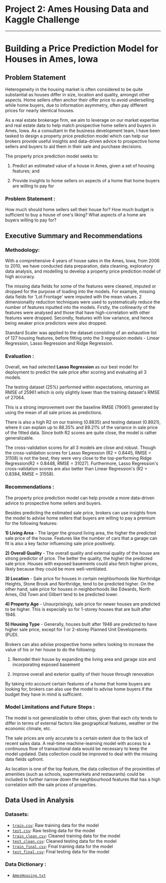 # Project 2: Ames Housing Data and Kaggle Challenge
---




# Building a Price Prediction Model for Houses in Ames, Iowa

## Problem Statement



Heterogeneity in the housing market is often considered to be quite substantial as houses differ in size, location and quality, amongst other aspects. Home sellers often anchor their offer price to avoid underselling while home buyers, due to information asymmetry, often pay different prices for nearly identical houses. 

As a real estate brokerage firm, we aim to leverage on our market expertise and real estate data to help match prospective home sellers and buyers in Ames, Iowa. As a consultant in the business development team, I have been tasked to design a property price prediction model which can help our brokers provide useful insights and data-driven advice to prospective home sellers and buyers to aid them in their sale and purchase decisions.

The property price prediction model seeks to: 

1) Predict an estimated value of a house in Ames, given a set of housing features; and

2) Provide insights to home sellers on aspects of a home that home buyers are willing to pay for


### Problem Statement : 
How much should home sellers sell their house for? How much budget is sufficient to buy a house of one's liking? What aspects of a home are buyers willing to pay for?

## Executive Summary and Recommendations



### Methodology:

With a comprehensive 4 years of house sales in the Ames, Iowa, from 2006 to 2010, we have conducted data preparation, data cleaning, exploratory data analysis, and modelling to develop a property price prediction model of high accuracy. 

The missing data fields for some of the features were cleaned, imputed or dropped for the purpose of loading into the models. For example, missing data fields for 'Lot Frontage' were imputed with the mean values. 2 dimensionality reduction techniques were used to systematically reduce the number of features inputted into the models. Firstly, the collinearity of the features were analysed and those that have high-correlation with other features were dropped. Secondly, features with low variance, and hence being weaker price predictors were also dropped. 

Standard Scaler was applied to the dataset consisting of an exhaustive list of 127 housing features, before fitting onto the 3 regression models - Linear Regression, Lasso Regression and Ridge Regression. 

### Evaluation : 

Overall, we had selected **Lasso Regression** as our best model for deployment to predict the sale price after scoring and evaluating all 3 models. 

The testing dataset (25%) performed within expectations, returning an RMSE of 25961 which is only slightly lower than the training dataset's RMSE of 27064. 

This is a strong improvement over the baseline RMSE (79061) generated by using the mean of all sale prices as predictions. 

There is also a high R2 on our training (0.8835) and testing dataset (0.8921), where it can explain up to 88.35% and 89.21% of the variance in sale price of the fitted data. Since both R2 scores are quite close, the model is rather generalizable. 

The cross-validation scores for all 3 models are close and robust. Though the cross-validation scores for Lasso Regression (R2 = 0.8445, RMSE = 31108) is not the best, they were very close to the top-performing Ridge Regression(R2 = 0.8448, RMSE = 31027). Furthermore, Lasso Regression's cross-validation scores are also better than Linear Regression's (R2 = 0.8384, RMSE = 31558). 

### Recommendations : 

The property price prediction model can help provide a more data-driven advice to prospective home sellers and buyers. 

Besides predicting the estimated sale price, brokers can use insights from the model to advise home sellers that buyers are willing to pay a premium for the following features: 

**1) Living Area** - The larger the ground living area, the higher the predicted sale price of the house. Features like the number of cars that a garage can fit is also a key factor influencing sale price positively. 

**2) Overall Quality** - The overall quality and external quality of the house are strong predictor of price. The better the quality, the higher the predicted sale price. Houses with exposed basements could also fetch higher prices, likely because they could be more well-ventilated. 

**3) Location** - Sale price for houses in certain neighborhoods like Northridge Heights, Stone Brook and Northridge, tend to be predicted higher. On the other hand, sale price for houses in neighborhoods like Edwards, North Ames, Old Town and Gilbert tend to be predicted lower. 

**4) Property Age** - Unsurprisingly, sale price for newer houses are predicted to be higher. This is especially so for 1-storey houses that are built after 1946. 

**5) Housing Type** - Generally, houses built after 1946 are predicted to have higher sale price, except for 1 or 2-storey Planned Unit Developments (PUD). 



Brokers can also advise prospective home sellers looking to increase the value of his or her house to do the following:

1) Remodel their house by expanding the living area and garage size and incorporating exposed basement

2) Improve overall and exterior quality of their house through renovation 
    
By taking into account certain features of a home that home buyers are looking for, brokers can also use the model to advise home buyers if the budget they have in mind is sufficient. 

### Model Limitations and Future Steps : 

The model is not generalizable to other cities, given that each city tends to differ in terms of external factors like geographical features, weather or the economic climate, etc.

The sale prices are only accurate to a certain extent due to the lack of recent sales data. A real-time machine-learning model with access to a continuous flow of transactional data would be necessary to keep the model updated. Data collection could be improved to deal with the missing data fields upfront. 

As location is one of the top feature, the data collection of the proximities of amenities (such as schools, supermarkets and restaurants) could be included to further narrow down the neighbourhood features that has a high correlation with the sale prices of properties.

## Data Used in Analysis





### Datasets:
* [`train.csv`](./datasets/train.csv): Raw training data for the model
* [`test.csv`](./datasets/test.csv): Raw testing data for the model
* [`train_clean.csv`](./datasets/train_clean.csv): Cleaned training data for the model
* [`test_clean.csv`](./datasets/test_clean.csv): Cleaned testing data for the model
* [`train_final.csv`](./datasets/train_final.csv): Final training data for the model
* [`test_final.csv`](./datasets/test_final.csv): Final testing data for the model

### Data Dictionary : 
* [`AmesHousing.txt`](http://jse.amstat.org/v19n3/decock/DataDocumentation.txt)

